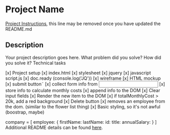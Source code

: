 # Project Name

[Project Instructions](./INSTRUCTIONS.md), this line may be removed once you have updated the README.md

## Description

Your project description goes here. What problem did you solve? How did you solve it?
Technical tasks

[x] Project setup 
    [x] index.html
    [x] stylesheet
    [x] jquery
    [x] javascript script.js
    [x] doc.ready (console.log('JQ'))
[x] wireframe
[x] HTML mockup
[x] submit button˜
    [x] collect form info from <input>
    [x] store info to calculate monthly costs
    [x] append info to the DOM
    [x] Clear input fields
    [x] Render the new item to the DOM
    [x] if totalMonthlyCost > 20k, add a red background
[x] Delete button
    [x] removes an employee from the dom. (similar to the flower list thing)
[x] Basic styling, so it's not awful (boostrap, maybe)

company = [
    employee: {
    firstName:
    lastName:
    id:
    title:
    annualSalary:
}
]
Additional README details can be found [here](https://github.com/PrimeAcademy/readme-template/blob/master/README.md).
